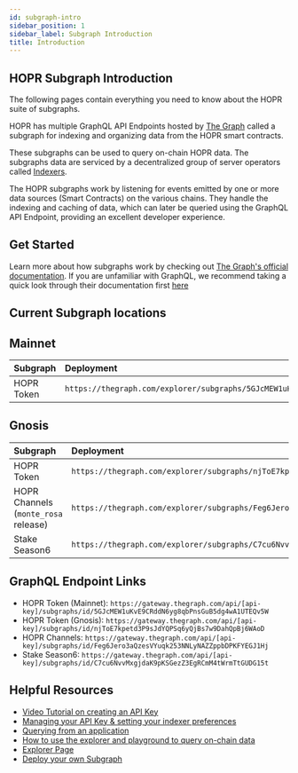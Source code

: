 ```yaml
---
id: subgraph-intro
sidebar_position: 1
sidebar_label: Subgraph Introduction
title: Introduction
---
```


## HOPR Subgraph Introduction

The following pages contain everything you need to know about the HOPR suite of subgraphs.

HOPR has multiple GraphQL API Endpoints hosted by [The Graph](https://thegraph.com/docs/about/introduction#what-the-graph-is) called a subgraph for indexing and organizing data from the HOPR smart contracts.

These subgraphs can be used to query on-chain HOPR data. The subgraphs data are serviced by a decentralized group of server operators called [Indexers](https://thegraph.com/docs/en/network/indexing/).

The HOPR subgraphs work by listening for events emitted by one or more data sources (Smart Contracts) on the various chains. They handle the indexing and caching of data, which can later be queried using the GraphQL API Endpoint, providing an excellent developer experience.

## Get Started

Learn more about how subgraphs work by checking out [The Graph's official documentation](https://thegraph.com/docs/en/). If you are unfamiliar with GraphQL, we recommend taking a quick look through their documentation first [here](https://graphql.org/learn/)

## Current Subgraph locations

## Mainnet

| Subgraph       | Deployment                                                                            |
| :------------- | :------------------------------------------------------------------------------------ |
| HOPR Token     | `https://thegraph.com/explorer/subgraphs/5GJcMEW1uKvE9CRddN6yg8qbPnsGuB5dg4wA1UTEQv5W`|

## Gnosis

| Subgraph                             | Deployment                                                                             |
| :----------------------------------- | :--------------------------------------------------------------------------------------|
| HOPR Token                           | `https://thegraph.com/explorer/subgraphs/njToE7kpetd3P9sJdYQPSq6yQjBs7w9DahQpBj6WAoD`  |
| HOPR Channels (`monte_rosa` release) | `https://thegraph.com/explorer/subgraphs/Feg6Jero3aQzesVYuqk253NNLyNAZZppbDPKFYEGJ1Hj` |
| Stake Season6                        | `https://thegraph.com/explorer/subgraphs/C7cu6NvvMxgjdaK9pKSGezZ3EgRCmM4tWrmTtGUDG15t` |

## GraphQL Endpoint Links

- HOPR Token (Mainnet): `https://gateway.thegraph.com/api/[api-key]/subgraphs/id/5GJcMEW1uKvE9CRddN6yg8qbPnsGuB5dg4wA1UTEQv5W`
- HOPR Token (Gnosis): `https://gateway.thegraph.com/api/[api-key]/subgraphs/id/njToE7kpetd3P9sJdYQPSq6yQjBs7w9DahQpBj6WAoD`
- HOPR Channels: `https://gateway.thegraph.com/api/[api-key]/subgraphs/id/Feg6Jero3aQzesVYuqk253NNLyNAZZppbDPKFYEGJ1Hj`
- Stake Season6: `https://gateway.thegraph.com/api/[api-key]/subgraphs/id/C7cu6NvvMxgjdaK9pKSGezZ3EgRCmM4tWrmTtGUDG15t`

## Helpful Resources

- [Video Tutorial on creating an API Key](https://www.youtube.com/watch?v=UrfIpm-Vlgs)
- [Managing your API Key & setting your indexer preferences](https://thegraph.com/docs/en/studio/managing-api-keys/)
- [Querying from an application](https://thegraph.com/docs/en/developer/querying-from-your-app/)
- [How to use the explorer and playground to query on-chain data](https://medium.com/@chidubem_/how-to-query-on-chain-data-with-the-graph-f8507488215)
- [Explorer Page](https://thegraph.com/explorer/subgraph?id=FDrqtqbp8LhG1hSnwtWB2hE6C97FWA54irrozjb2TtMH&view=Overview)
- [Deploy your own Subgraph](https://thegraph.com/docs/en/developing/creating-a-subgraph/)
